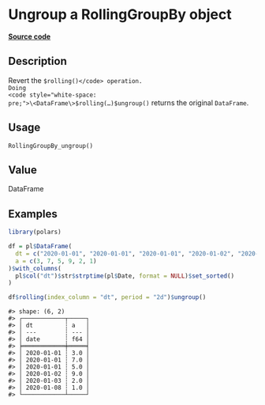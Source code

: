 

# Ungroup a RollingGroupBy object

[**Source code**](https://github.com/pola-rs/r-polars/tree/d562252dbb77de7e06ca3e6150d74a2c709763bc/R/group_by_rolling.R#L121)

## Description

Revert the <code style="white-space: pre;">$rolling()</code> operation.
Doing
<code style="white-space: pre;">\<DataFrame\>$rolling(…)$ungroup()</code>
returns the original <code>DataFrame</code>.

## Usage

<pre><code class='language-R'>RollingGroupBy_ungroup()
</code></pre>

## Value

DataFrame

## Examples

``` r
library(polars)

df = pl$DataFrame(
  dt = c("2020-01-01", "2020-01-01", "2020-01-01", "2020-01-02", "2020-01-03", "2020-01-08"),
  a = c(3, 7, 5, 9, 2, 1)
)$with_columns(
  pl$col("dt")$str$strptime(pl$Date, format = NULL)$set_sorted()
)

df$rolling(index_column = "dt", period = "2d")$ungroup()
```

    #> shape: (6, 2)
    #> ┌────────────┬─────┐
    #> │ dt         ┆ a   │
    #> │ ---        ┆ --- │
    #> │ date       ┆ f64 │
    #> ╞════════════╪═════╡
    #> │ 2020-01-01 ┆ 3.0 │
    #> │ 2020-01-01 ┆ 7.0 │
    #> │ 2020-01-01 ┆ 5.0 │
    #> │ 2020-01-02 ┆ 9.0 │
    #> │ 2020-01-03 ┆ 2.0 │
    #> │ 2020-01-08 ┆ 1.0 │
    #> └────────────┴─────┘
